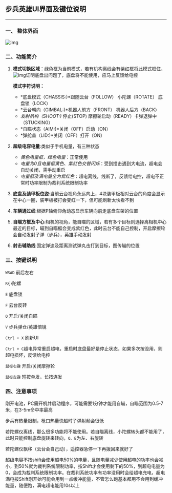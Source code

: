## 步兵英雄UI界面及键位说明

------------------

### 一、 整体界面

![img](https://gitee.com/Wang-Zhi-Xin-Hub/at_-rm24_-ui/raw/gitee/%E6%95%B4%E4%BD%93UI.png)

### 二、功能简介

1.   **模式切换区域**：绿色框为当前模式，若有机构离线会有紫红框将此模式框住，![img](https://gitee.com/Wang-Zhi-Xin-Hub/at_-rm24_-ui/raw/gitee/%E5%BA%95%E7%9B%98%E7%A6%BB%E7%BA%BF.png)证明底盘出问题了，底盘将不能使用，应马上反馈给电控

      **模式字符说明：**

     *   *底盘模式（CHASSIS:)*跟随云台（FOLLOW）  小陀螺（ROTATE） 底盘锁（LOCK）
     *   *云台朝向（GIMBAL:)*机器人前方（FRONT） 机器人后方（BACK）
      *   *发射机构（SHOOT:)* 停止(STOP)    摩擦轮启动（READY）卡弹退弹中（STUCKING）
      *   *自瞄状态（AIM:)*关闭（OFF）启动（ON）
      *   *弹舱盖（LID:)*关闭（OFF）打开（ON）

  2.    **超级电容电量**:类似于手机电量，有三种状态

        *    *黄色电量框，绿色电量*：正常使用
        *    *电量为0且电量框黄色、紫红色交替闪烁*：受到撞击遇到大电流，超电会自动关闭，需手动重启
        *    *电量框及满电量全为紫红色*：超电离线，线断了，反馈给电控，超电不正常时功率限制为裁判系统限制功率

3.    **底盘及装甲板位姿**:当前云台视角永远向上，4块装甲板相对云台的角度会显示在中心一圈，装甲板被打会变红一下，但可能刷新太快看不到

4.    **车辆通过线**:根据P轴俯仰角动态显示车辆向前走底盘车架的位置

5.    **自瞄方框及中心**:相机的视角，能自瞄的区域，若有多个目标则选择离相机中心最近的目标，瞄到自瞄框会变成紫红色，此时云台不能自己控制，开启摩擦轮会自动发射子弹（步兵），英雄手动发射

6.    **射击辅助线**:固定弹速及距离测试弹丸击打到目标，图传瞄的位置

### 三、按键说明

`WSAD` 前后左右

`R`小陀螺 

`E` 底盘锁

 `F`  云台反转 

`Q`  开启/关闭自瞄 

`V`  步兵弹仓/英雄倍镜

`Ctrl + X`  刷新UI

`Ctrl + C`超电异常重启超电，重启时底盘最好是停止状态，如果多次按没用，则超电损坏，反馈给电控

`鼠标右键`  开启/关闭摩擦轮

`鼠标左键`  短按单发，长按连发

### 四、注意事项

刚开电池，PC需开机并启动程序，可能需要1分钟才能用自瞄，自瞄范围为0.5-7米，在3-5m命中率最高

步兵有热量限制，枪口热量快超时子弹射频会很低

若陀螺仪离线，那么很多功能将不能使用。若自瞄离线，小陀螺转头都不能用了，此时只能控制底盘旋转来转向，`Q、E`为左、右旋转

若陀螺仪飘移（云台会自己动），遥控器急停一下再拨回来就好了

超级电容不按shift会使用超电50%的电量，且随电量减少使用超电的功率也会减小，到50%就为裁判系统限制功率，按Shift才会使用剩下的50%，到超电电量为0，会成为裁判系统限制功率。在裁判系统功率有功率没用时会给超电充电，超电满电按Shift刚开始可能会用到一点缓冲能量，不管怎么跑基本都用不会用到缓冲能量，随便跑，满电超电能用10s以上
